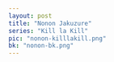```yaml
---
layout: post
title: "Nonon Jakuzure"
series: "Kill la Kill"
pic: "nonon-killlakill.png"
bk: "nonon-bk.png"
---
```

